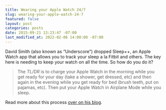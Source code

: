 ```yaml
---
title: Wearing your Apple Watch 24/7
slug: wearing-your-apple-watch-24-7
featured: false
layout: post
categories: posts
date: 2015-09-21 13:23:47 -07:00
last_modified_at: 2022-02-06 14:00:00 -07:00
---
```


David Smith (also known as “Underscore”) dropped Sleep++, an Apple Watch app that allows you to track your sleep a la Fitbit and others. The key here is needing to keep your watch on all the time. So how do you do it?

> The _TL/DR_ is to charge your Apple Watch in the morning while you get ready for your day (take a shower, get dressed, etc) and then again in the evening while you get ready for bed (brush teeth, put on pajamas, etc). Then put your Apple Watch in Airplane Mode while you sleep.

Read more about this process [over on his blog](https://david-smith.org/blog/2015/09/21/how-to-wear-your-apple-watch-24-slash-7/).

